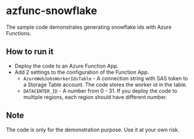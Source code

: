 # azfunc-snowflake

The sample code demonstrates generating snowflake ids with Azure Functions.

## How to run it

- Deploy the code to an Azure Function App.
- Add 2 settings to the configuration of the Function App.
    - `AzureWebJobsWorkerIdsTable` - A connection string with SAS token to a Storage Table account. The code stores the worker id in the table.
    - `DATACENTER_ID` - A number from 0 - 31. If you deploy the code to multiple regions, each region should have different number.

## Note

The code is only for the demonstration purpose. Use it at your own risk.
